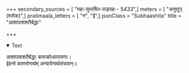 +++
secondary_sources = [ "महा-सुभाषित-सङ्ग्रहः - 5433",]
meters = [ "अनुष्टुप् (श्लोक)",]
pratimaala_letters = [ "न", "ई",]
jsonClass = "Subhaashita"
title = "आशापाशशतैर्बद्धाः"

+++

<details open><summary>Text</summary>

आशापाशशतैर्बद्धाः कामक्रोधपरायणाः।  
ईहन्ते कामभोगार्थम् अन्यायेनार्थसंचयान्॥
</details>
